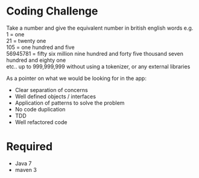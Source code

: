 # Coding Challenge

Take a number and give the equivalent number in british english words e.g.  
1 = one  
21 = twenty one  
105 = one hundred and five  
56945781 = fifty six million nine hundred and forty five thousand seven hundred and eighty one  
etc.. up to 999,999,999 without using a tokenizer, or any external libraries

As a pointer on what we would be looking for in the app:

* Clear separation of concerns
* Well defined objects / interfaces
* Application of patterns to solve the problem
* No code duplication
* TDD
* Well refactored code

# Required

* Java 7
* maven 3